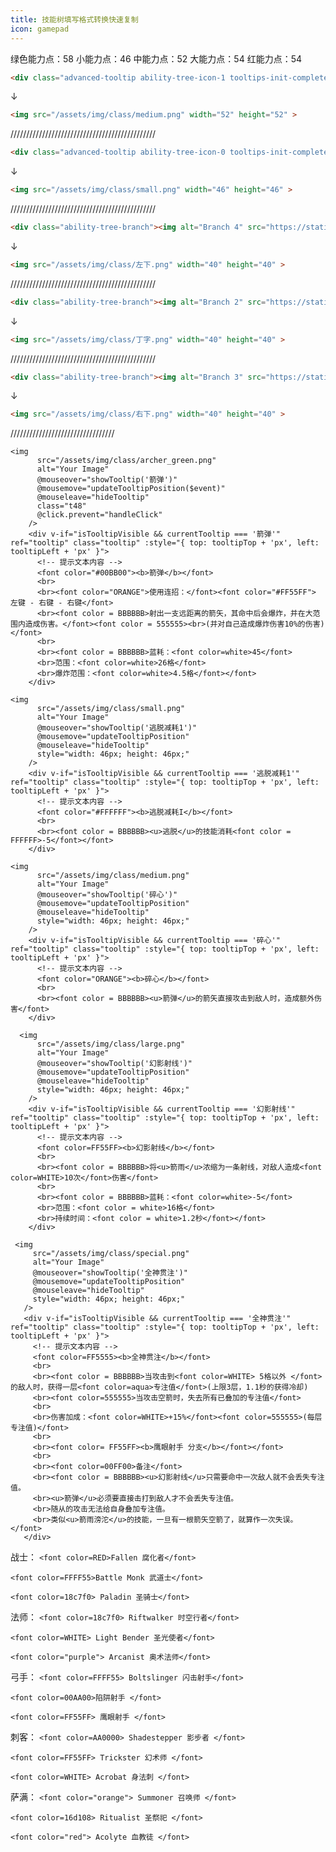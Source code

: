 ```yaml
---
title: 技能树填写格式转换快速复制
icon: gamepad
---
```


绿色能力点：58
小能力点：46
中能力点：52
大能力点：54
红能力点：54


```md
<div class="advanced-tooltip ability-tree-icon-1 tooltips-init-complete"><div class="center"><div class="floatnone"><img alt="Ability 1" src="/assets/img/class/medium.png" decoding="async" loading="lazy" width="52" height="52" data-image-name="Ability 1.png" data-image-key="Ability_1.png" data-relevant="0" data-src="/assets/img/class/medium.png" class=" ls-is-cached lazyloaded"></div></div></div>
```
↓
```md
<img src="/assets/img/class/medium.png" width="52" height="52" >
```
//////////////////////////////////////////////
```md
<div class="advanced-tooltip ability-tree-icon-0 tooltips-init-complete"><div class="center"><div class="floatnone"><img alt="Ability 0" src="https://static.wikia.nocookie.net/wynncraft_gamepedia_en/images/e/e8/Ability_0.png/revision/latest?cb=20220907152154" decoding="async" loading="lazy" width="46" height="46" data-image-name="Ability 0.png" data-image-key="Ability_0.png" data-relevant="0"></div></div></div>
```

↓

```md
<img src="/assets/img/class/small.png" width="46" height="46" >
```
//////////////////////////////////////////////
```md
<div class="ability-tree-branch"><img alt="Branch 4" src="https://static.wikia.nocookie.net/wynncraft_gamepedia_en/images/4/4c/Branch_4.png/revision/latest?cb=20220907194920" decoding="async" loading="lazy" width="40" height="40" data-image-name="Branch 4.png" data-image-key="Branch_4.png" data-relevant="0" data-src="https://static.wikia.nocookie.net/wynncraft_gamepedia_en/images/4/4c/Branch_4.png/revision/latest?cb=20220907194920" class=" ls-is-cached lazyloaded"></div>
```

↓

```md
<img src="/assets/img/class/左下.png" width="40" height="40" >
```
//////////////////////////////////////////////
```md
<div class="ability-tree-branch"><img alt="Branch 2" src="https://static.wikia.nocookie.net/wynncraft_gamepedia_en/images/2/2d/Branch_2.png/revision/latest?cb=20220907194915" decoding="async" loading="lazy" width="40" height="40" data-image-name="Branch 2.png" data-image-key="Branch_2.png" data-relevant="0" data-src="https://static.wikia.nocookie.net/wynncraft_gamepedia_en/images/2/2d/Branch_2.png/revision/latest?cb=20220907194915" class=" ls-is-cached lazyloaded"></div>
```

↓

```md
<img src="/assets/img/class/丁字.png" width="40" height="40" >
```
//////////////////////////////////////////////
```md
<div class="ability-tree-branch"><img alt="Branch 3" src="https://static.wikia.nocookie.net/wynncraft_gamepedia_en/images/0/0a/Branch_3.png/revision/latest?cb=20220907194917" decoding="async" loading="lazy" width="40" height="40" data-image-name="Branch 3.png" data-image-key="Branch_3.png" data-relevant="0" data-src="https://static.wikia.nocookie.net/wynncraft_gamepedia_en/images/0/0a/Branch_3.png/revision/latest?cb=20220907194917" class=" ls-is-cached lazyloaded"></div>
```

↓

```md
<img src="/assets/img/class/右下.png" width="40" height="40" >
```
/////////////////////////////////
```vue
<img
      src="/assets/img/class/archer_green.png"
      alt="Your Image"
      @mouseover="showTooltip('箭弹')"
      @mousemove="updateTooltipPosition($event)"
      @mouseleave="hideTooltip"
      class="t48"
      @click.prevent="handleClick"
    />
    <div v-if="isTooltipVisible && currentTooltip === '箭弹'" ref="tooltip" class="tooltip" :style="{ top: tooltipTop + 'px', left: tooltipLeft + 'px' }">
      <!-- 提示文本内容 -->
      <font color="#00BB00"><b>箭弹</b></font>
      <br>
      <br><font color="ORANGE">使用连招：</font><font color="#FF55FF"> 左键 - 右键 - 右键</font>
      <br><font color = BBBBBB>射出一支远距离的箭矢，其命中后会爆炸，并在大范围内造成伤害。</font><font color = 555555><br>(并对自己造成爆炸伤害10%的伤害)</font>
      <br>
      <br><font color = BBBBBB>蓝耗：<font color=white>45</font>
      <br>范围：<font color=white>26格</font>
      <br>爆炸范围：<font color=white>4.5格</font></font>
    </div>
```

```vue
<img
      src="/assets/img/class/small.png"
      alt="Your Image"
      @mouseover="showTooltip('逃脱减耗1')"
      @mousemove="updateTooltipPosition"
      @mouseleave="hideTooltip"
      style="width: 46px; height: 46px;"
    />
    <div v-if="isTooltipVisible && currentTooltip === '逃脱减耗1'" ref="tooltip" class="tooltip" :style="{ top: tooltipTop + 'px', left: tooltipLeft + 'px' }">
      <!-- 提示文本内容 -->
      <font color="#FFFFFF"><b>逃脱减耗I</b></font>
      <br>
      <br><font color = BBBBBB><u>逃脱</u>的技能消耗<font color = FFFFFF>-5</font></font>
    </div>
```

```vue
<img
      src="/assets/img/class/medium.png"
      alt="Your Image"
      @mouseover="showTooltip('碎心')"
      @mousemove="updateTooltipPosition"
      @mouseleave="hideTooltip"
      style="width: 46px; height: 46px;"
    />
    <div v-if="isTooltipVisible && currentTooltip === '碎心'" ref="tooltip" class="tooltip" :style="{ top: tooltipTop + 'px', left: tooltipLeft + 'px' }">
      <!-- 提示文本内容 -->
      <font color="ORANGE"><b>碎心</b></font>
      <br>
      <br><font color = BBBBBB><u>箭弹</u>的箭矢直接攻击到敌人时，造成额外伤害</font>
    </div>
```


```vue
  <img
      src="/assets/img/class/large.png"
      alt="Your Image"
      @mouseover="showTooltip('幻影射线')"
      @mousemove="updateTooltipPosition"
      @mouseleave="hideTooltip"
      style="width: 46px; height: 46px;"
    />
    <div v-if="isTooltipVisible && currentTooltip === '幻影射线'" ref="tooltip" class="tooltip" :style="{ top: tooltipTop + 'px', left: tooltipLeft + 'px' }">
      <!-- 提示文本内容 -->
      <font color=FF55FF><b>幻影射线</b></font>
      <br>
      <br><font color = BBBBBB>将<u>箭雨</u>浓缩为一条射线，对敌人造成<font color=WHITE>10次</font>伤害</font>
      <br>
      <br><font color = BBBBBB>蓝耗：<font color=white>-5</font>
      <br>范围：<font color = white>16格</font>
      <br>持续时间：<font color = white>1.2秒</font></font>
    </div>
```


 ```vue
  <img
      src="/assets/img/class/special.png"
      alt="Your Image"
      @mouseover="showTooltip('全神贯注')"
      @mousemove="updateTooltipPosition"
      @mouseleave="hideTooltip"
      style="width: 46px; height: 46px;"
    />
    <div v-if="isTooltipVisible && currentTooltip === '全神贯注'" ref="tooltip" class="tooltip" :style="{ top: tooltipTop + 'px', left: tooltipLeft + 'px' }">
      <!-- 提示文本内容 -->
      <font color=FF5555><b>全神贯注</b></font>
      <br>
      <br><font color = BBBBBB>当攻击到<font color=WHITE> 5格以外 </font>的敌人时，获得一层<font color=aqua>专注值</font>(上限3层，1.1秒的获得冷却)
      <br><font color=555555>当攻击空箭时，失去所有已叠加的专注值</font>
      <br>
      <br>伤害加成：<font color=WHITE>+15%</font><font color=555555>(每层专注值)</font>
      <br>
      <br><font color= FF55FF><b>鹰眼射手 分支</b></font></font>
      <br>
      <br><font color=00FF00>备注</font>
      <br><font color = BBBBBB><u>幻影射线</u>只需要命中一次敌人就不会丢失专注值。
      <br><u>箭弹</u>必须要直接击打到敌人才不会丢失专注值。
      <br>随从的攻击无法给自身叠加专注值。
      <br>类似<u>箭雨滂沱</u>的技能，一旦有一根箭矢空箭了，就算作一次失误。</font>
    </div>
```

战士：
`<font color=RED>Fallen 腐化者</font>`

`<font color=FFFF55>Battle Monk 武道士</font>`

`<font color=18c7f0> Paladin 圣骑士</font>`

法师：
`<font color=18c7f0> Riftwalker 时空行者</font>`

`<font color=WHITE> Light Bender 圣光使者</font>`

`<font color="purple"> Arcanist 奥术法师</font>`

弓手：
`<font color=FFFF55> Boltslinger 闪击射手</font>`

`<font color=00AA00>陷阱射手 </font>`

`<font color=FF55FF> 鹰眼射手 </font>`

刺客：
`<font color=AA0000> Shadestepper 影步者 </font>`

`<font color=FF55FF> Trickster 幻术师 </font>`

`<font color=WHITE> Acrobat 身法刺 </font>`

萨满：
`<font color="orange"> Summoner 召唤师 </font>`

`<font color=16d108> Ritualist 圣祭祀 </font>`

`<font color="red"> Acolyte 血教徒 </font>`